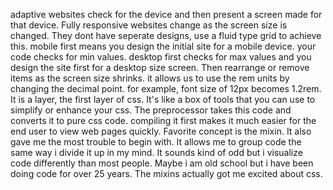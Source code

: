 adaptive websites check for the device and then present a screen made for that device. Fully responsive websites change as the screen size is changed. They dont have seperate designs, use a fluid type grid to achieve this. 
mobile first means you design the initial site for a mobile device. your code checks for min values. desktop first checks for max values and you design the site first for a desktop size screen. Then rearrange or remove items as the screen size shrinks. 
it allows us to use the rem units by changing the decimal point. for example, font size of 12px becomes 1.2rem. 
It is a layer, the first layer of css. It's like a box of tools that you can use to simplify or enhance your css. The preprocessor takes this code and converts it to pure css code. compiling it first makes it much easier for the end user to view web pages quickly.
Favorite concept is the mixin. It also gave me the most trouble to begin with. It allows me to group code the same way i divide it up in my mind. It sounds kind of odd but i visualize code differently than most people. Maybe i am old school but i have been doing code for over 25 years. The mixins actually got me excited about css. 
